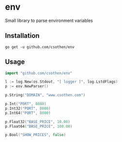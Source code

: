 # env

Small library to parse environment variables

## Installation

`go get -u github.com/csothen/env`

## Usage

``` Go
import "github.com/csothen/env"

l := log.New(os.Stdout, "[ logger ]", log.LstdFlags)
p := env.NewParser()

p.String("DOMAIN", "www.csothen.com")

p.Int("PORT", 8080)
p.Int32("PORT", 8080)
p.Int64("PORT", 8080)

p.Float32("BASE_PRICE", 10.00)
p.Float64("BASE_PRICE", 100.00)

p.Bool("SHOW_PRICES", false)
```
